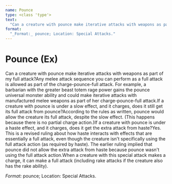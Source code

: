 ```yaml
---
name: Pounce
type: <class 'type'>
text:
  "Can a creature with pounce make iterative attacks with weapons as part of my full attack?Any melee attack sequence you can perform as a full attack is allowed as part of the charge-pounce-full attack. For example, a barbarian with the greater beast totem rage power gains the pounce universal monster ability and could make iterative attacks with manufactured melee weapons as part of her charge-pounce-full attack.If a creature with pounce is under a slow effect, and it charges, does it still get its full attack from pounce?According to the rules as written, pounce would allow the creature its full attack, despite the slow effect. (This happens because there is no partial charge action.)If a creature with pounce is under a haste effect, and it charges, does it get the extra attack from haste?Yes. This is a revised ruling about how haste interacts with effects that are essentially a full attack, even though the creature isn't specifically using the full attack action (as required by haste). The earlier ruling implied that pounce did not allow the extra attack from haste because pounce wasn't using the full attack action.When a creature with this special attack makes a charge, it can make a full attack (including rake attacks if the creature also has the rake ability)."
format:
  "_Format:_ pounce; Location: Special Attacks."
---
```

 
# Pounce (Ex)
Can a creature with pounce make iterative attacks with weapons as part of my full attack?Any melee attack sequence you can perform as a full attack is allowed as part of the charge-pounce-full attack. For example, a barbarian with the greater beast totem rage power gains the pounce universal monster ability and could make iterative attacks with manufactured melee weapons as part of her charge-pounce-full attack.If a creature with pounce is under a slow effect, and it charges, does it still get its full attack from pounce?According to the rules as written, pounce would allow the creature its full attack, despite the slow effect. (This happens because there is no partial charge action.)If a creature with pounce is under a haste effect, and it charges, does it get the extra attack from haste?Yes. This is a revised ruling about how haste interacts with effects that are essentially a full attack, even though the creature isn't specifically using the full attack action (as required by haste). The earlier ruling implied that pounce did not allow the extra attack from haste because pounce wasn't using the full attack action.When a creature with this special attack makes a charge, it can make a full attack (including rake attacks if the creature also has the rake ability).

_Format:_ pounce; Location: Special Attacks.